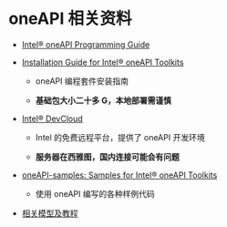 # oneAPI 相关资料

* [Intel® oneAPI Programming Guide](https://www.intel.com/content/www/us/en/docs/oneapi/programming-guide/2023-1/overview.html)

* [Installation Guide for Intel® oneAPI Toolkits](https://www.intel.com/content/www/us/en/developer/articles/guide/installation-guide-for-oneapi-toolkits.html)
  
  * oneAPI 编程套件安装指南
  
  * **基础包大小二十多 G，本地部署需谨慎**

* [Intel® DevCloud](https://devcloud.intel.com/oneapi/home/) 
  
  * Intel 的免费远程平台，提供了 oneAPI 开发环境
  
  * **服务器在西雅图，国内连接可能会有问题**

* [oneAPI-samples: Samples for Intel® oneAPI Toolkits](https://github.com/oneapi-src/oneAPI-samples)
  
  * 使用 oneAPI 编写的各种样例代码

* [相关模型及教程](https://github.com/Wei-Welles-Du/AI-Hackathon/tree/master/innovation-hackathon/machine-learning-track)
